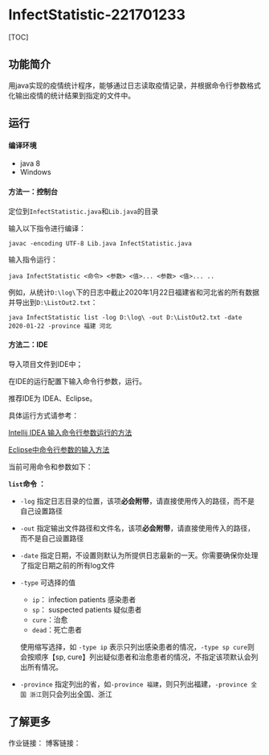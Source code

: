 # InfectStatistic-221701233

[TOC]



## 功能简介

用java实现的疫情统计程序，能够通过日志读取疫情记录，并根据命令行参数格式化输出疫情的统计结果到指定的文件中。

## 运行

#### 编译环境

- java 8
- Windows

#### 方法一：控制台

 定位到`InfectStatistic.java`和`Lib.java`的目录

输入以下指令进行编译：

```
javac -encoding UTF-8 Lib.java InfectStatistic.java
```

输入指令运行：

```
java InfectStatistic <命令> <参数> <值>... <参数> <值>... ..
```

例如，从统计`D:\log\`下的日志中截止2020年1月22日福建省和河北省的所有数据并导出到`D:\ListOut2.txt`：

```
java InfectStatistic list -log D:\log\ -out D:\ListOut2.txt -date 2020-01-22 -province 福建 河北
```



#### 方法二：IDE

导入项目文件到IDE中；

在IDE的运行配置下输入命令行参数，运行。

推荐IDE为 IDEA、Eclipse。

具体运行方式请参考：

[Intellij IDEA 输入命令行参数运行的方法](https://blog.csdn.net/HeatDeath/article/details/79102408)

[Eclipse中命令行参数的输入方法](https://blog.csdn.net/weixin_44256803/article/details/91517241)



当前可用命令和参数如下：

**`list`命令 ：**

- `-log` 指定日志目录的位置，该项**必会附带**，请直接使用传入的路径，而不是自己设置路径

- `-out` 指定输出文件路径和文件名，该项**必会附带**，请直接使用传入的路径，而不是自己设置路径

- `-date` 指定日期，不设置则默认为所提供日志最新的一天。你需要确保你处理了指定日期之前的所有log文件

- `-type` 可选择的值

    - `ip`： infection patients 感染患者
    - `sp`： suspected patients 疑似患者
    - `cure`：治愈 
    - `dead`：死亡患者

    使用缩写选择，如 `-type ip` 表示只列出感染患者的情况，`-type sp cure`则会按顺序【sp, cure】列出疑似患者和治愈患者的情况，不指定该项默认会列出所有情况。

- `-province` 指定列出的省，如`-province 福建`，则只列出福建，`-province 全国 浙江`则只会列出全国、浙江

## 了解更多

作业链接：
博客链接：

